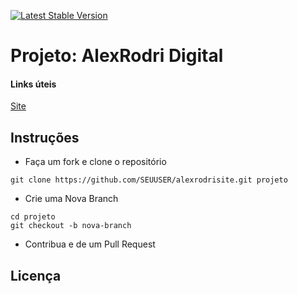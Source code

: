 <a href="https://packagist.org/packages/laravel/framework"><img src="https://poser.pugx.org/laravel/framework/v/stable.svg" alt="Latest Stable Version"></a>

# Projeto: AlexRodri Digital


#### Links úteis

[Site](http://alexrodri.com)


## Instruções

- Faça um fork e clone o repositório
```
git clone https://github.com/SEUUSER/alexrodrisite.git projeto
```

- Crie uma Nova Branch
```
cd projeto
git checkout -b nova-branch
```

- Contribua e de um Pull Request


## Licença